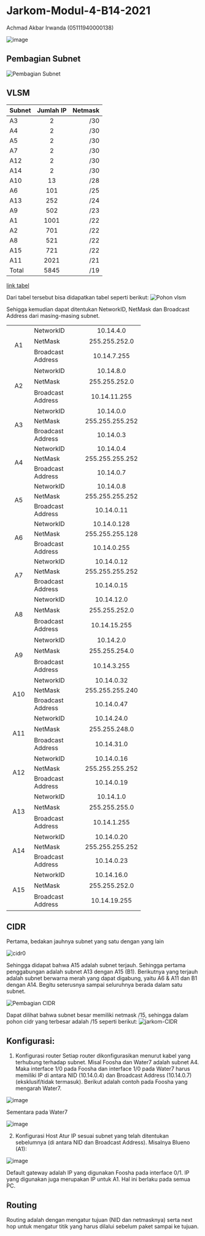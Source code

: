 # Jarkom-Modul-4-B14-2021
Achmad Akbar Irwanda (05111940000138)

![image](https://user-images.githubusercontent.com/45300477/143682492-8ccdd45c-066c-485d-9f49-8db39452a463.png)

## Pembagian Subnet
![Pembagian Subnet](https://user-images.githubusercontent.com/45300477/143682641-85aeebb9-317f-42fe-ae7e-9254bfd85965.jpg)

## VLSM
| Subnet        | Jumlah IP     | Netmask |
| ------------- |:-------------:| -------:|
| A3            |	2             |	/30     |
| A4            |	2             |	/30     |
| A5            |	2             |	/30     |
| A7            |	2             |	/30     |
| A12           |	2             |	/30     |
| A14           |	2             |	/30     |
| A10           |	13            |	/28     |
| A6            |	101           |	/25     |
| A13           |	252           |	/24     |
| A9            |	502           |	/23     |
| A1            |	1001          |	/22     |
| A2            |	701           |	/22     |
| A8            |	521           |	/22     |
| A15           |	721           |	/22     |
| A11           |	2021          |	/21     |
| Total         |	5845          |	/19     |

[link tabel](https://docs.google.com/spreadsheets/d/1qdc6B-auOzIDDhrJK4Aj8uZVcVPeZ67pQGjgLScgIrE/edit?usp=sharing)

Dari tabel tersebut bisa didapatkan tabel seperti berikut:
![Pohon vlsm](https://user-images.githubusercontent.com/45300477/143683104-8bc408e1-95b4-40c0-bbec-39cc84679888.jpg)

Sehigga kemudian dapat ditentukan NetworkID, NetMask dan Broadcast Address dari masing-masing subnet.
<table cellspacing="0" border="0">
	<colgroup width="64"></colgroup>
	<colgroup width="133"></colgroup>
	<colgroup width="134"></colgroup>
	<tr>
		<td rowspan=3 height="106" align="center">A1</td>
		<td align="left">NetworkID</td>
		<td align="center">10.14.4.0</td>
	</tr>
	<tr>
		<td align="left">NetMask</td>
		<td align="center">255.255.252.0</td>
	</tr>
	<tr>
		<td align="left">Broadcast Address</td>
		<td align="center">10.14.7.255</td>
	</tr>
	<tr>
		<td rowspan=3 height="106" align="center">A2</td>
		<td align="left">NetworkID</td>
		<td align="center">10.14.8.0</td>
	</tr>
	<tr>
		<td align="left">NetMask</td>
		<td align="center">255.255.252.0</td>
	</tr>
	<tr>
		<td align="left">Broadcast Address</td>
		<td align="center">10.14.11.255</td>
	</tr>
	<tr>
		<td rowspan=3 height="93" align="center">A3</td>
		<td align="left">NetworkID</td>
		<td align="center">10.14.0.0</td>
	</tr>
	<tr>
		<td align="left">NetMask</td>
		<td align="center">255.255.255.252</td>
	</tr>
	<tr>
		<td align="left">Broadcast Address</td>
		<td align="center">10.14.0.3</td>
	</tr>
	<tr>
		<td rowspan=3 height="93" align="center">A4</td>
		<td align="left">NetworkID</td>
		<td align="center">10.14.0.4</td>
	</tr>
	<tr>
		<td align="left">NetMask</td>
		<td align="center">255.255.255.252</td>
	</tr>
	<tr>
		<td align="left">Broadcast Address</td>
		<td align="center">10.14.0.7</td>
	</tr>
	<tr>
		<td rowspan=3 height="93" align="center">A5</td>
		<td align="left">NetworkID</td>
		<td align="center">10.14.0.8</td>
	</tr>
	<tr>
		<td align="left">NetMask</td>
		<td align="center">255.255.255.252</td>
	</tr>
	<tr>
		<td align="left">Broadcast Address</td>
		<td align="center">10.14.0.11</td>
	</tr>
	<tr>
		<td rowspan=3 height="93" align="center">A6</td>
		<td align="left">NetworkID</td>
		<td align="center">10.14.0.128</td>
	</tr>
	<tr>
		<td align="left">NetMask</td>
		<td align="center">255.255.255.128</td>
	</tr>
	<tr>
		<td align="left">Broadcast Address</td>
		<td align="center">10.14.0.255</td>
	</tr>
	<tr>
		<td rowspan=3 height="93" align="center">A7</td>
		<td align="left">NetworkID</td>
		<td align="center">10.14.0.12</td>
	</tr>
	<tr>
		<td align="left">NetMask</td>
		<td align="center">255.255.255.252</td>
	</tr>
	<tr>
		<td align="left">Broadcast Address</td>
		<td align="center">10.14.0.15</td>
	</tr>
	<tr>
		<td rowspan=3 height="106" align="center">A8</td>
		<td align="left">NetworkID</td>
		<td align="center">10.14.12.0</td>
	</tr>
	<tr>
		<td align="left">NetMask</td>
		<td align="center">255.255.252.0</td>
	</tr>
	<tr>
		<td align="left">Broadcast Address</td>
		<td align="center">10.14.15.255</td>
	</tr>
	<tr>
		<td rowspan=3 height="106" align="center">A9</td>
		<td align="left">NetworkID</td>
		<td align="center">10.14.2.0</td>
	</tr>
	<tr>
		<td align="left">NetMask</td>
		<td align="center">255.255.254.0</td>
	</tr>
	<tr>
		<td align="left">Broadcast Address</td>
		<td align="center">10.14.3.255</td>
	</tr>
	<tr>
		<td rowspan=3 height="93" align="center">A10</td>
		<td align="left">NetworkID</td>
		<td align="center">10.14.0.32</td>
	</tr>
	<tr>
		<td align="left">NetMask</td>
		<td align="center">255.255.255.240</td>
	</tr>
	<tr>
		<td align="left">Broadcast Address</td>
		<td align="center">10.14.0.47</td>
	</tr>
	<tr>
		<td rowspan=3 height="106" align="center">A11</td>
		<td align="left">NetworkID</td>
		<td align="center">10.14.24.0</td>
	</tr>
	<tr>
		<td align="left">NetMask</td>
		<td align="center">255.255.248.0</td>
	</tr>
	<tr>
		<td align="left">Broadcast Address</td>
		<td align="center">10.14.31.0</td>
	</tr>
	<tr>
		<td rowspan=3 height="93" align="center">A12</td>
		<td align="left">NetworkID</td>
		<td align="center">10.14.0.16</td>
	</tr>
	<tr>
		<td align="left">NetMask</td>
		<td align="center">255.255.255.252</td>
	</tr>
	<tr>
		<td align="left">Broadcast Address</td>
		<td align="center">10.14.0.19</td>
	</tr>
	<tr>
		<td rowspan=3 height="106" align="center">A13</td>
		<td align="left">NetworkID</td>
		<td align="center">10.14.1.0</td>
	</tr>
	<tr>
		<td align="left">NetMask</td>
		<td align="center">255.255.255.0</td>
	</tr>
	<tr>
		<td align="left">Broadcast Address</td>
		<td align="center">10.14.1.255</td>
	</tr>
	<tr>
		<td rowspan=3 height="93" align="center">A14</td>
		<td align="left">NetworkID</td>
		<td align="center">10.14.0.20</td>
	</tr>
	<tr>
		<td align="left">NetMask</td>
		<td align="center">255.255.255.252</td>
	</tr>
	<tr>
		<td align="left">Broadcast Address</td>
		<td align="center">10.14.0.23</td>
	</tr>
	<tr>
		<td rowspan=3 height="106" align="center">A15</td>
		<td align="left">NetworkID</td>
		<td align="center">10.14.16.0</td>
	</tr>
	<tr>
		<td align="left">NetMask</td>
		<td align="center">255.255.252.0</td>
	</tr>
	<tr>
		<td align="left">Broadcast Address</td>
		<td align="center">10.14.19.255</td>
	</tr>
</table>

## CIDR
Pertama, bedakan jauhnya subnet yang satu dengan yang lain

![cidr0](https://user-images.githubusercontent.com/45300477/143683656-2bf4d3e8-34b4-4dd5-b066-f4d783aab118.jpg)

Sehingga didapat bahwa A15 adalah subnet terjauh. Sehingga pertama penggabungan adalah subnet A13 dengan A15 (B1).
Berikutnya yang terjauh adalah subnet berwarna merah yang dapat digabung, yaitu A6 & A11 dan B1 dengan A14. Begitu seterusnya sampai seluruhnya berada dalam satu subnet.

![Pembagian CIDR](https://user-images.githubusercontent.com/45300477/143683763-d5c265d6-9de4-42cd-b537-e3b2566db73e.jpg)

Dapat dilihat bahwa subnet besar memiliki netmask /15, sehingga dalam pohon cidr yang terbesar adalah /15 seperti berikut:
![jarkom-CIDR](https://user-images.githubusercontent.com/45300477/143683921-35fc31b9-0670-4c68-ae53-90767757a722.png)

## Konfigurasi:
1. Konfigurasi router
Setiap router dikonfigurasikan menurut kabel yang terhubung terhadap subnet. Misal Foosha dan Water7 adalah subnet A4. Maka interface 1/0 pada Foosha dan interface 1/0 pada  Water7 harus memiliki IP di antara NID (10.14.0.4) dan Broadcast Address (10.14.0.7) (eksklusif/tidak termasuk). Berikut adalah contoh pada Foosha yang mengarah Water7.

![image](https://user-images.githubusercontent.com/45300477/143684595-cb57681a-24ae-4691-aaf7-3ffd1fea6d59.png)

Sementara pada Water7

![image](https://user-images.githubusercontent.com/45300477/143684727-36aff0c9-0ac0-45b3-a2ca-d9b70450554e.png)

2. Konfigurasi Host
Atur IP sesuai subnet yang telah ditentukan sebelumnya (di antara NID dan Broadcast Address). Misalnya Blueno (A1):

![image](https://user-images.githubusercontent.com/45300477/143684856-23cf63da-b60a-4987-836c-fe16100bb976.png)

Default gateway adalah IP yang digunakan Foosha pada interface 0/1. IP yang digunakan juga merupakan IP untuk A1. Hal ini berlaku pada semua PC.

## Routing
Routing adalah dengan mengatur tujuan (NID dan netmasknya) serta next hop untuk mengatur titik yang harus dilalui sebelum paket sampai ke tujuan.
